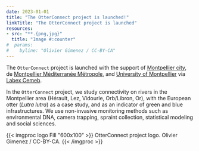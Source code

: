 ```yaml
---
date: 2023-01-01
title: "The OtterConnect project is launched!"
linkTitle: "The OtterConnect project is launched"
resources:
- src: "**.{png,jpg}"
  title: "Image #:counter"
#  params:
#    byline: "Olivier Gimenez / CC-BY-CA"
---
```


The `OtterConnect` project is launched with the support of [Montpellier city](https://www.montpellier.fr/), de  [Montpellier Méditerranée Métropole](https://www.montpellier3m.fr/), and [University of Montpellier](https://www.umontpellier.fr/) via [Labex Cemeb](https://www.labex-cemeb.org/). 

<!--more-->

In the `OtterConnect` project, we study connectivity on rivers in the Montpellier area (Hérault, Lez, Vidourle, Orb/Libron, Or), with the European otter (*Lutra lutra*) as a case study, and as an indicator of green and blue infrastructures. We use non-invasive monitoring methods such as environmental DNA, camera trapping, spraint collection, statistical modeling and social sciences. 

{{< imgproc logo Fill "600x100" >}}
OtterConnect project logo. Olivier Gimenez / CC-BY-CA.
{{< /imgproc >}}


